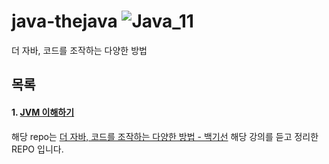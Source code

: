# java-thejava ![Java_11](https://img.shields.io/badge/java-v11-red?logo=java)

더 자바, 코드를 조작하는 다양한 방법

## 목록

#### 1. [JVM 이해하기](https://www.notion.so/JVM-a7a13d08c29c48a39189e15f759757f9)

해당 repo는 [더 자바, 코드를 조작하는 다양한 방법 - 백기선](https://www.inflearn.com/course/the-java-code-manipulation) 해당 강의를 듣고 정리한 REPO 입니다.